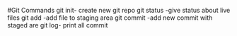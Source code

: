 #Git Commands
git init- create new git repo
git status -give status about live files
git add -add file to staging area
git commit -add new commit with staged are
git log- print all commit